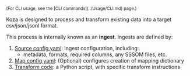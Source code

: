 <sub>
(For CLI usage, see the [CLI commands](../Usage/CLI.md) page.)
</sub>  

Koza is designed to process and transform existing data into a target csv/json/jsonl format.  

This process is internally known as an **ingest**. Ingests are defined by:  

1. [Source config yaml](./source_config.md): Ingest configuration, including:
    -  metadata, formats, required columns, any SSSOM files, etc. 
1. [Map config yaml](./mapping.md): (Optional) configures creation of mapping dictionary  
1. [Transform code](./transform.md): a Python script, with specific transform instructions 
